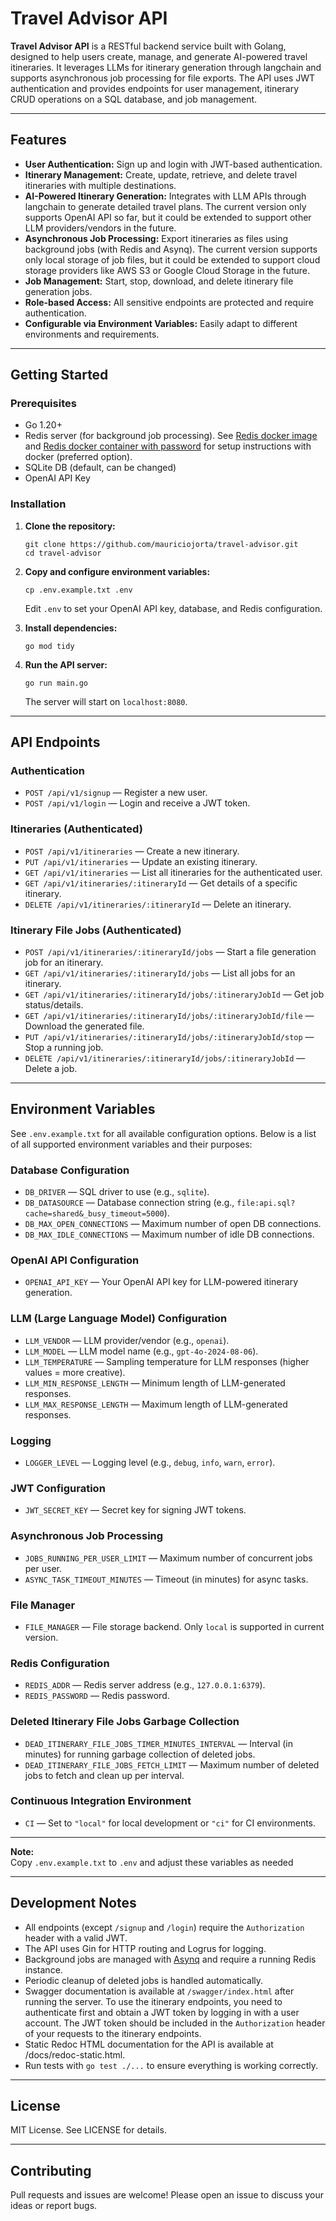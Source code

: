 # Travel Advisor API

**Travel Advisor API** is a RESTful backend service built with Golang, designed to help users create, manage, and generate AI-powered travel itineraries. It leverages LLMs for itinerary generation through langchain and supports asynchronous job processing for file exports. The API uses JWT authentication and provides endpoints for user management, itinerary CRUD operations on a SQL database, and job management.

---

## Features

- **User Authentication:** Sign up and login with JWT-based authentication.
- **Itinerary Management:** Create, update, retrieve, and delete travel itineraries with multiple destinations.
- **AI-Powered Itinerary Generation:** Integrates with LLM APIs through langchain to generate detailed travel plans. The current version only supports OpenAI API so far, but it could be extended to support other LLM providers/vendors in the future. 
- **Asynchronous Job Processing:** Export itineraries as files using background jobs (with Redis and Asynq). The current version supports only local storage of job files, but it could be extended to support cloud storage providers like AWS S3 or Google Cloud Storage in the future.
- **Job Management:** Start, stop, download, and delete itinerary file generation jobs.
- **Role-based Access:** All sensitive endpoints are protected and require authentication.
- **Configurable via Environment Variables:** Easily adapt to different environments and requirements.

---

## Getting Started

### Prerequisites

- Go 1.20+
- Redis server (for background job processing). See [Redis docker image](https://hub.docker.com/_/redis) and [Redis docker container with password](https://github.com/redis/docker-library-redis/issues/176#issuecomment-723535421) for setup instructions with docker (preferred option).
- SQLite DB (default, can be changed)
- OpenAI API Key

### Installation

1. **Clone the repository:**
   ```
   git clone https://github.com/mauriciojorta/travel-advisor.git
   cd travel-advisor
   ```

2. **Copy and configure environment variables:**
   ```
   cp .env.example.txt .env
   ```
   Edit `.env` to set your OpenAI API key, database, and Redis configuration.

3. **Install dependencies:**
   ```
   go mod tidy
   ```

4. **Run the API server:**
   ```
   go run main.go
   ```
   The server will start on `localhost:8080`.

---

## API Endpoints

### Authentication

- `POST /api/v1/signup` — Register a new user.
- `POST /api/v1/login` — Login and receive a JWT token.

### Itineraries (Authenticated)

- `POST /api/v1/itineraries` — Create a new itinerary.
- `PUT /api/v1/itineraries` — Update an existing itinerary.
- `GET /api/v1/itineraries` — List all itineraries for the authenticated user.
- `GET /api/v1/itineraries/:itineraryId` — Get details of a specific itinerary.
- `DELETE /api/v1/itineraries/:itineraryId` — Delete an itinerary.

### Itinerary File Jobs (Authenticated)

- `POST /api/v1/itineraries/:itineraryId/jobs` — Start a file generation job for an itinerary.
- `GET /api/v1/itineraries/:itineraryId/jobs` — List all jobs for an itinerary.
- `GET /api/v1/itineraries/:itineraryId/jobs/:itineraryJobId` — Get job status/details.
- `GET /api/v1/itineraries/:itineraryId/jobs/:itineraryJobId/file` — Download the generated file.
- `PUT /api/v1/itineraries/:itineraryId/jobs/:itineraryJobId/stop` — Stop a running job.
- `DELETE /api/v1/itineraries/:itineraryId/jobs/:itineraryJobId` — Delete a job.

---

## Environment Variables

See `.env.example.txt` for all available configuration options. Below is a list of all supported environment variables and their purposes:

### Database Configuration

- `DB_DRIVER` — SQL driver to use (e.g., `sqlite`).
- `DB_DATASOURCE` — Database connection string (e.g., `file:api.sql?cache=shared&_busy_timeout=5000`).
- `DB_MAX_OPEN_CONNECTIONS` — Maximum number of open DB connections.
- `DB_MAX_IDLE_CONNECTIONS` — Maximum number of idle DB connections.

### OpenAI API Configuration

- `OPENAI_API_KEY` — Your OpenAI API key for LLM-powered itinerary generation.

### LLM (Large Language Model) Configuration

- `LLM_VENDOR` — LLM provider/vendor (e.g., `openai`).
- `LLM_MODEL` — LLM model name (e.g., `gpt-4o-2024-08-06`).
- `LLM_TEMPERATURE` — Sampling temperature for LLM responses (higher values = more creative).
- `LLM_MIN_RESPONSE_LENGTH` — Minimum length of LLM-generated responses.
- `LLM_MAX_RESPONSE_LENGTH` — Maximum length of LLM-generated responses.

### Logging

- `LOGGER_LEVEL` — Logging level (e.g., `debug`, `info`, `warn`, `error`).

### JWT Configuration

- `JWT_SECRET_KEY` — Secret key for signing JWT tokens.

### Asynchronous Job Processing

- `JOBS_RUNNING_PER_USER_LIMIT` — Maximum number of concurrent jobs per user.
- `ASYNC_TASK_TIMEOUT_MINUTES` — Timeout (in minutes) for async tasks.

### File Manager

- `FILE_MANAGER` — File storage backend. Only `local` is supported in current version.

### Redis Configuration

- `REDIS_ADDR` — Redis server address (e.g., `127.0.0.1:6379`).
- `REDIS_PASSWORD` — Redis password.

### Deleted Itinerary File Jobs Garbage Collection

- `DEAD_ITINERARY_FILE_JOBS_TIMER_MINUTES_INTERVAL` — Interval (in minutes) for running garbage collection of deleted jobs.
- `DEAD_ITINERARY_FILE_JOBS_FETCH_LIMIT` — Maximum number of deleted jobs to fetch and clean up per interval.

### Continuous Integration Environment

- `CI` — Set to `"local"` for local development or `"ci"` for CI environments.

---

**Note:**  
Copy `.env.example.txt` to `.env` and adjust these variables as needed

---

## Development Notes

- All endpoints (except `/signup` and `/login`) require the `Authorization` header with a valid JWT.
- The API uses Gin for HTTP routing and Logrus for logging.
- Background jobs are managed with [Asynq](https://github.com/hibiken/asynq) and require a running Redis instance.
- Periodic cleanup of deleted jobs is handled automatically.
- Swagger documentation is available at `/swagger/index.html` after running the server. To use the itinerary endpoints, you need to authenticate first and obtain a JWT token by logging in with a user account. The JWT token should be included in the `Authorization` header of your requests to the itinerary endpoints.
- Static Redoc HTML documentation for the API is available at /docs/redoc-static.html.
- Run tests with `go test ./...` to ensure everything is working correctly.

---

## License

MIT License. See LICENSE for details.

---

## Contributing

Pull requests and issues are welcome! Please open an issue to discuss your ideas or report bugs.